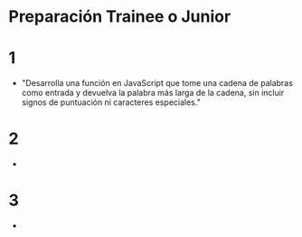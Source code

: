 # Preparación Trainee o Junior

# 1 
- "Desarrolla una función en JavaScript que tome una cadena de palabras como entrada y devuelva la palabra más larga de la cadena, sin incluir signos de puntuación ni caracteres especiales."

# 2 
- 

# 3
- 